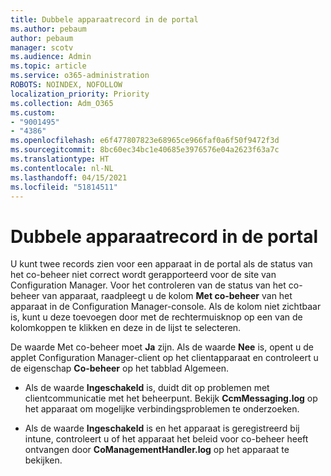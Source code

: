 ```yaml
---
title: Dubbele apparaatrecord in de portal
ms.author: pebaum
author: pebaum
manager: scotv
ms.audience: Admin
ms.topic: article
ms.service: o365-administration
ROBOTS: NOINDEX, NOFOLLOW
localization_priority: Priority
ms.collection: Adm_O365
ms.custom:
- "9001495"
- "4386"
ms.openlocfilehash: e6f477807823e68965ce966faf0a6f50f9472f3d
ms.sourcegitcommit: 8bc60ec34bc1e40685e3976576e04a2623f63a7c
ms.translationtype: HT
ms.contentlocale: nl-NL
ms.lasthandoff: 04/15/2021
ms.locfileid: "51814511"
---
```

# <a name="duplicate-device-record-in-the-portal"></a>Dubbele apparaatrecord in de portal

U kunt twee records zien voor een apparaat in de portal als de status van het co-beheer niet correct wordt gerapporteerd voor de site van Configuration Manager. Voor het controleren van de status van het co-beheer van apparaat, raadpleegt u de kolom **Met co-beheer** van het apparaat in de Configuration Manager-console. Als de kolom niet zichtbaar is, kunt u deze toevoegen door met de rechtermuisknop op een van de kolomkoppen te klikken en deze in de lijst te selecteren.

De waarde Met co-beheer moet **Ja** zijn. Als de waarde **Nee** is, opent u de applet Configuration Manager-client op het clientapparaat en controleert u de eigenschap **Co-beheer** op het tabblad Algemeen.

- Als de waarde **Ingeschakeld** is, duidt dit op problemen met clientcommunicatie met het beheerpunt. Bekijk **CcmMessaging.log** op het apparaat om mogelijke verbindingsproblemen te onderzoeken.

- Als de waarde **Ingeschakeld** is en het apparaat is geregistreerd bij intune, controleert u of het apparaat het beleid voor co-beheer heeft ontvangen door **CoManagementHandler.log** op het apparaat te bekijken.
